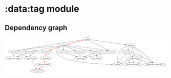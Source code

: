 # :data:tag module
## Dependency graph
![Dependency graph](../../docs/images/graphs/dep_graph_data_tag.svg)
